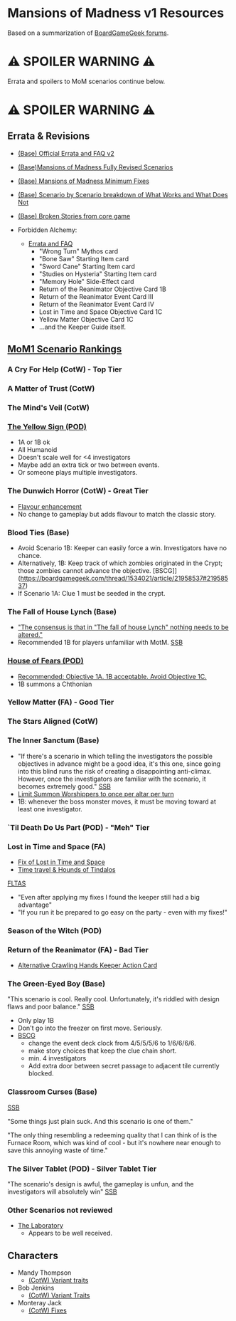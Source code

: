 # Mansions of Madness v1 Resources 

Based on a summarization of [BoardGameGeek forums](https://boardgamegeek.com/boardgame/83330/mansions-madness).

# :warning: SPOILER WARNING :warning:

Errata and spoilers to MoM scenarios continue below.

# :warning: SPOILER WARNING :warning:


## Errata & Revisions

* [(Base) Official Errata and FAQ v2](https://images-cdn.fantasyflightgames.com/ffg_content/mansions-of-madness/support/mansions-faq-v-2.pdf)
* [(Base)Mansions of Madness Fully Revised Scenarios](https://boardgamegeek.com/filepage/74620/mansions-madness-fully-revised-scenarios)
* [(Base) Mansions of Madness Minimum Fixes](https://boardgamegeek.com/filepage/92877/mansions-base-scenarios-minimum-fixes)
* [(Base) Scenario by Scenario breakdown of What Works and What Does Not](https://boardgamegeek.com/thread/728690/scenario-scenario-breakdown-what-works-and-what-do)
* [(Base) Broken Stories from core game](https://boardgamegeek.com/thread/1534021/article/21958537#21958537)

* Forbidden Alchemy:
  * [Errata and FAQ](https://images-cdn.fantasyflightgames.com/ffg_content/mansions-of-madness/support/MAD_ForbiddenAlchemy_FAQ.pdf)
    * "Wrong Turn" Mythos card
    * "Bone Saw" Starting Item card
    * "Sword Cane" Starting Item card
    * "Studies on Hysteria" Starting Item card
    * "Memory Hole" Side-Effect card
    * Return of the Reanimator Objective Card 1B
    * Return of the Reanimator Event Card III
    * Return of the Reanimator Event Card IV
    * Lost in Time and Space Objective Card 1C
    * Yellow Matter Objective Card 1C
    * ...and the Keeper Guide itself.

## [MoM1 Scenario Rankings](https://boardgamegeek.com/thread/1011292/best-pod-best-classic-style-scenario-play-it)


### A Cry For Help (CotW) - Top Tier


### A Matter of Trust (CotW)


### The Mind's Veil (CotW)


### [The Yellow Sign (POD)](https://boardgamegeek.com/thread/1011292/best-pod-best-classic-style-scenario-play-it)

* 1A or 1B ok
* All Humanoid
* Doesn't scale well for <4 investigators
* Maybe add an extra tick or two between events.
* Or someone plays multiple investigators.


### The Dunwich Horror (CotW) - Great Tier
* [Flavour enhancement](https://boardgamegeek.com/filepage/92588/dunwich-horror-story-fix)
* No change to gameplay but adds flavour to match the classic story.


### Blood Ties (Base)

* Avoid Scenario 1B: Keeper can easily force a win. Investigators have no chance.
* Alternatively, 1B: Keep track of which zombies originated in the Crypt; those zombies cannot advance the objective. [BSCG]](https://boardgamegeek.com/thread/1534021/article/21958537#21958537)
* If Scenario 1A: Clue 1 must be seeded in the crypt. 


### The Fall of House Lynch (Base)

* ["The consensus is that in "The fall of house Lynch" nothing needs to be altered."](https://boardgamegeek.com/thread/1554128/article/22294023#22294023)
* Recommended 1B for players unfamiliar with MotM. [SSB](https://boardgamegeek.com/thread/728690/scenario-scenario-breakdown-what-works-and-what-do)

### [House of Fears (POD)](https://boardgamegeek.com/boardgameexpansion/124640/mansions-madness-house-fears)

* [Recommended: Objective 1A. 1B acceptable. Avoid Objective 1C.](https://boardgamegeek.com/thread/805421/dont-play-objective-1c)
* 1B summons a Chthonian

### Yellow Matter (FA) - Good Tier


### The Stars Aligned (CotW)


### The Inner Sanctum (Base)

* "If there's a scenario in which telling the investigators the possible objectives in advance might be a good idea, it's this one, since going into this blind runs the risk of creating a disappointing anti-climax. However, once the investigators are familiar with the scenario, it becomes extremely good." [SSB](https://boardgamegeek.com/thread/728690/scenario-scenario-breakdown-what-works-and-what-do)
* [Limit Summon Worshippers to once per altar per turn](https://boardgamegeek.com/thread/1534021/article/21958537#21958537)
* 1B: whenever the boss monster moves, it must be moving toward at least one investigator.


### `Til Death Do Us Part (POD) - "Meh" Tier


### Lost in Time and Space (FA)

* [Fix of Lost in Time and Space](https://boardgamegeek.com/filepage/78468/fix-lost-time-and-space)
* [Time travel & Hounds of Tindalos](https://boardgamegeek.com/thread/1608264/can-someone-summarise-criticism-time-travel-and-ho)

[FLTAS](https://boardgamegeek.com/filepage/78468/fix-lost-time-and-space)
* "Even after applying my fixes I found the keeper still had a big advantage"
* "If you run it be prepared to go easy on the party - even with my fixes!"


### Season of the Witch (POD)


### Return of the Reanimator (FA) - Bad Tier

* [Alternative Crawling Hands Keeper Action Card](https://boardgamegeek.com/filepage/118711/alternative-crawling-hands-keeper-action-card)


### The Green-Eyed Boy (Base) 

"This scenario is cool. Really cool. Unfortunately, it's riddled with design flaws and poor balance." [SSB](https://boardgamegeek.com/thread/728690/scenario-scenario-breakdown-what-works-and-what-do)

* Only play 1B
* Don't go into the freezer on first move. Seriously.
* [BSCG](https://boardgamegeek.com/thread/1534021/article/21958537#21958537)
  * change the event deck clock from 4/5/5/5/6 to 1/6/6/6/6.
  * make story choices that keep the clue chain short.
  * min. 4 investigators
  * Add extra door between secret passage to adjacent tile currently blocked.

### Classroom Curses (Base)

[SSB](https://boardgamegeek.com/thread/728690/scenario-scenario-breakdown-what-works-and-what-do)

"Some things just plain suck. And this scenario is one of them."

"The only thing resembling a redeeming quality that I can think of is the Furnace Room, which was kind of cool - but it's nowhere near enough to save this annoying waste of time."

### The Silver Tablet (POD) - Silver Tablet Tier

"The scenario's design is awful, the gameplay is unfun, and the investigators will absolutely win" [SSB](https://boardgamegeek.com/thread/728690/scenario-scenario-breakdown-what-works-and-what-do)

### Other Scenarios not reviewed

* [The Laboratory](https://boardgamegeek.com/boardgameexpansion/150915/mansions-madness-laboratory)
  * Appears to be well received.

## Characters

* Mandy Thompson
  * [(CotW) Variant traits](https://boardgamegeek.com/thread/985848/character-trait-variant-mandy-thompson)
* Bob Jenkins
  * [(CotW) Variant Traits](https://boardgamegeek.com/thread/984545/character-trait-variant-bob-jenkins)
* Monteray Jack
  * [(CotW) Fixes](https://boardgamegeek.com/thread/983506/character-fixes-monteray-jack)